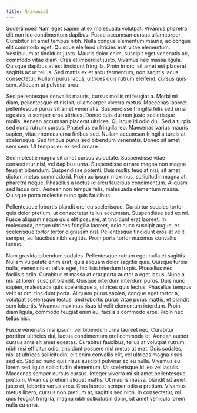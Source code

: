 ```yaml
---
title: Nazvanie3
---
```


Soderjimoe3  Nam eget sapien at ex malesuada volutpat. Vivamus pharetra elit non leo condimentum dapibus. Fusce accumsan cursus ullamcorper. Curabitur sit amet tempus nibh. Nulla congue elementum mauris, ac congue elit commodo eget. Quisque eleifend ultricies erat vitae elementum. Vestibulum at tincidunt justo. Mauris dolor enim, suscipit eget venenatis ac, commodo vitae diam. Cras et imperdiet justo. Vivamus nec massa ligula. Quisque dapibus at est tincidunt fringilla. Proin in orci sit amet est placerat sagittis ac ut tellus. Sed mattis ex et arcu fermentum, non sagittis lacus consectetur. Nullam purus lacus, ultrices quis rutrum eleifend, cursus quis sem. Aliquam ut pulvinar arcu.

Sed pellentesque convallis mauris, cursus mollis mi feugiat a. Morbi mi diam, pellentesque et nisi ut, ullamcorper viverra metus. Maecenas laoreet pellentesque purus sit amet venenatis. Suspendisse fringilla felis sed urna egestas, a semper eros ultrices. Donec quis dui non justo scelerisque mollis. Aenean accumsan placerat ultrices. Quisque id odio dui. Sed a turpis sed nunc rutrum cursus. Phasellus eu fringilla leo. Maecenas varius mauris sapien, vitae rhoncus urna finibus sed. Nullam accumsan fringilla turpis at scelerisque. Sed finibus purus sed bibendum venenatis. Donec sit amet sem sem. Ut tempor eu ex sed ornare.

Sed molestie magna sit amet cursus vulputate. Suspendisse vitae consectetur nisl, vel dapibus urna. Suspendisse ornare magna non magna feugiat bibendum. Suspendisse potenti. Duis mollis feugiat nisi, sit amet dictum metus commodo id. Proin ac ipsum maximus, sollicitudin magna at, pharetra neque. Phasellus a lectus id arcu faucibus condimentum. Aliquam sed lacus orci. Aenean non tempus felis, malesuada elementum massa. Quisque porta molestie nunc quis faucibus.

Pellentesque lobortis blandit orci eu scelerisque. Curabitur sodales tortor quis dolor pretium, ut consectetur tellus accumsan. Suspendisse sed ex mi. Fusce aliquam neque quis elit posuere, at tincidunt erat laoreet. In malesuada, neque ultrices fringilla laoreet, odio nunc suscipit augue, et scelerisque tortor tortor dignissim nisl. Pellentesque tincidunt eros at velit semper, ac faucibus nibh sagittis. Proin porta tortor maximus convallis luctus.

Nam gravida bibendum sodales. Pellentesque rutrum eget nulla et sagittis. Nullam vulputate enim erat, quis aliquam dolor sagittis quis. Quisque turpis nulla, venenatis et tellus eget, facilisis interdum turpis. Phasellus nec facilisis odio. Curabitur et massa at erat porta auctor a eget lacus. Nunc a nisl at lorem suscipit blandit. Quisque interdum interdum purus. Duis nunc sapien, malesuada quis scelerisque a, ultrices quis lectus. Phasellus tempus velit at orci tincidunt porta. Aliquam purus sapien, congue eget tortor a, volutpat scelerisque lectus. Sed lobortis purus vitae purus mattis, et blandit sem lobortis. Vivamus maximus risus id velit elementum interdum. Proin diam ligula, commodo feugiat enim eu, facilisis commodo eros. Proin nec tellus nisi.

Fusce venenatis nisi ipsum, vel bibendum urna laoreet nec. Curabitur porttitor ultricies dui, luctus condimentum orci commodo et. Aenean auctor cursus ante sit amet egestas. Curabitur faucibus, tellus at volutpat rutrum, nibh nisi efficitur odio, tincidunt posuere nisl metus ut erat. Duis sodales, nisi at ultrices sollicitudin, elit enim convallis elit, vel ultrices magna risus sed ex. Sed ac nunc quis risus suscipit pulvinar ac eu nulla. Vivamus eu lorem sed ligula sollicitudin elementum. Ut scelerisque id leo vel iaculis. Maecenas semper cursus cursus. Integer viverra mi sit amet pellentesque pretium. Vivamus pretium aliquet mattis. Ut mauris massa, blandit sit amet justo et, lobortis varius arcu. Cras laoreet semper odio a pretium. Vivamus metus libero, cursus non pretium at, sagittis sed nibh. In consectetur, mi quis feugiat fringilla, magna nibh sollicitudin dolor, sit amet vehicula lorem nulla eu urna. 